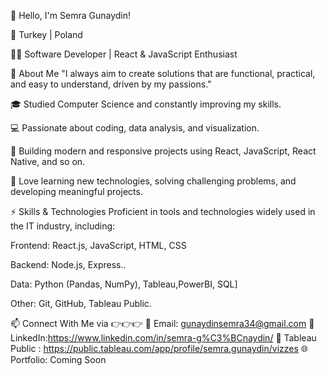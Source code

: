 👋 Hello, I'm Semra Gunaydin!

📍 Turkey | Poland

🧑‍💻 Software Developer | React & JavaScript Enthusiast

🚀 About Me "I always aim to create solutions that are functional, practical, and easy to understand, driven by my passions."


🎓 Studied Computer Science and constantly improving my skills.

💻 Passionate about coding, data analysis, and visualization.

🔨 Building modern and responsive projects using React, JavaScript, React Native, and so on.

🧩 Love learning new technologies, solving challenging problems, and developing meaningful projects.

⚡ Skills & Technologies
Proficient in tools and technologies widely used in the IT industry, including:

Frontend: React.js, JavaScript, HTML, CSS

Backend: Node.js, Express..

Data:  Python (Pandas, NumPy), Tableau,PowerBI, SQL]

Other: Git, GitHub, Tableau Public.

📫 Connect With Me via 👉👉👉
💌 Email: gunaydinsemra34@gmail.com
💼 LinkedIn:https://www.linkedin.com/in/semra-g%C3%BCnaydin/
🔭 Tableau Public : https://public.tableau.com/app/profile/semra.gunaydin/vizzes
🌐 Portfolio: Coming Soon
